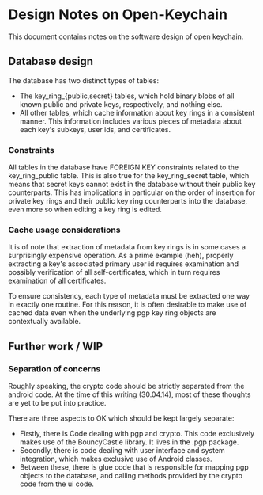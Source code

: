 # Design Notes on Open-Keychain

This document contains notes on the software design of open keychain. 


## Database design

The database has two distinct types of tables:
- The key\_ring\_{public,secret} tables, which hold binary blobs of all known
  public and private keys, respectively, and nothing else.
- All other tables, which cache information about key rings in a consistent
  manner. This information includes various pieces of metadata about each key's
  subkeys, user ids, and certificates.

### Constraints

All tables in the database have FOREIGN KEY constraints related to the
key\_ring\_public table. This is also true for the key\_ring\_secret table,
which means that secret keys cannot exist in the database without their public
key counterparts. This has implications in particular on the order of insertion
for private key rings and their public key ring counterparts into the database,
even more so when editing a key ring is edited.

### Cache usage considerations

It is of note that extraction of metadata from key rings is in some cases a
surprisingly expensive operation. As a prime example (heh), properly extracting
a key's associated primary user id requires examination and possibly
verification of all self-certificates, which in turn requires examination of
all certificates.

To ensure consistency, each type of metadata must be extracted one way in
exactly one routine. For this reason, it is often desirable to make use of
cached data even when the underlying pgp key ring objects are contextually
available.


## Further work / WIP

### Separation of concerns

Roughly speaking, the crypto code should be strictly separated from the android
code. At the time of this writing (30.04.14), most of these thoughts are yet to
be put into practice.

There are three aspects to OK which should be kept largely separate:
- Firstly, there is Code dealing with pgp and crypto. This code exclusively makes
  use of the BouncyCastle library. It lives in the .pgp package.
- Secondly, there is code dealing with user interface and system integration,
  which makes exclusive use of Android classes.
- Between these, there is glue code that is responsible for mapping pgp objects
  to the database, and calling methods provided by the crypto code from the ui
  code.

